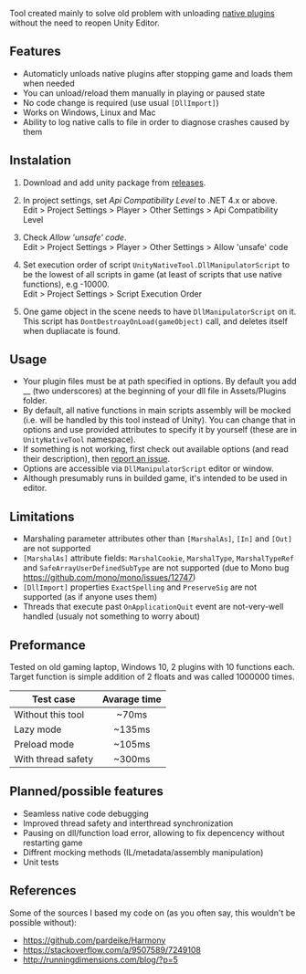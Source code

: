 Tool created mainly to solve old problem with unloading [native plugins](https://docs.unity3d.com/Manual/NativePlugins.html) without the need to reopen Unity Editor.

## Features
- Automaticly unloads native plugins after stopping game and loads them when needed
- You can unload/reload them manually in playing or paused state
- No code change is required (use usual `[DllImport]`)
- Works on Windows, Linux and Mac
- Ability to log native calls to file in order to diagnose crashes caused by them

## Instalation
1. Download and add unity package from [releases](https://github.com/MCpiroman/UnityNativeTool/releases).

2. In project settings, set _Api Compatibility Level_ to .NET 4.x or above.  
   Edit > Project Settings > Player > Other Settings > Api Compatibility Level
   
3. Check _Allow 'unsafe' code_.  
   Edit > Project Settings > Player > Other Settings > Allow 'unsafe' code

4. Set execution order of script `UnityNativeTool.DllManipulatorScript` to be the lowest of all scripts in game (at least of scripts that use native functions), e.g -10000.  
   Edit > Project Settings > Script Execution Order

5. One game object in the scene needs to have `DllManipulatorScript` on it. This script has `DontDestroayOnLoad(gameObject)` call, and deletes itself when dupliacate is found.

## Usage
- Your plugin files must be at path specified in options. By default you add __ (two underscores) at the beginning of your dll file in Assets/Plugins folder.
- By default, all native functions in main scripts assembly will be mocked (i.e. will be handled by this tool instead of Unity). You can change that in options and use provided attributes to specify it by yourself (these are in `UnityNativeTool`  namespace).
- If something is not working, first check out available options (and read their description), then [report an issue](https://github.com/mcpiroman/UnityNativeTool/issues/new).
- Options are accessible via `DllManipulatorScript` editor or window.
- Although presumably runs in builded game, it's intended to be used in editor.

## Limitations
- Marshaling parameter attributes other than `[MarshalAs]`, `[In]` and `[Out]` are not supported
- `[MarshalAs]` attribute fields: `MarshalCookie`, `MarshalType`, `MarshalTypeRef` and `SafeArrayUserDefinedSubType` are not supported (due to Mono bug https://github.com/mono/mono/issues/12747)
- `[DllImport]` properties `ExactSpelling` and `PreserveSig` are not supported (as if anyone uses them)
- Threads that execute past `OnApplicationQuit` event are not-very-well handled (usualy not something to worry about)

## Preformance
Tested on old gaming laptop, Windows 10, 2 plugins with 10 functions each. Target function is simple addition of 2 floats and was called 1000000 times.

| Test case | Avarage time |
| --- |:---:|
| Without this tool | ~70ms |
| Lazy mode | ~135ms |
| Preload mode | ~105ms |
| With thread safety | ~300ms |

## Planned/possible features
- Seamless native code debugging
- Improved thread safety and interthread synchronization
- Pausing on dll/function load error, allowing to fix depencency without restarting game
- Diffrent mocking methods (IL/metadata/assembly manipulation)
- Unit tests

## References
Some of the sources I based my code on (as you often say, this wouldn't be possible without):
- https://github.com/pardeike/Harmony
- https://stackoverflow.com/a/9507589/7249108
- http://runningdimensions.com/blog/?p=5
